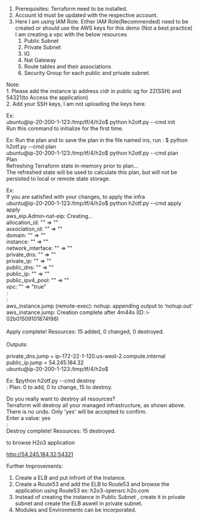 1. Prerequisites: Terraform need to be installed.<br/>
2. Account Id must be updated with the respective account.<br/>
3. Here I am using IAM Role. Either IAM Role(Recommended) need to be created or should use the AWS keys for this demo (Not a best practice)<br/>
I am creating a vpc with the below resources<br/>
    1. Public Subnet<br/>
    1. Private Subnet<br/>
    1. IG<br/>
    1. Nat Gateway<br/>
    2. Route tables and their associations<br/>
    1. Security Group for each public and private subnet.<br/>

Note:<br/>
    1. Please add the instance ip address cidr in public sg for 22(SSH) and 54321(to Access the application)<br/>
    2. Add your SSH keys, I am not uploading the keys here.<br/>

Ex:<br/>
ubuntu@ip-20-200-1-123:/tmp/tf/4/h2o$ python h2otf.py --cmd init<br/>
    Run this command to initialize for the first time.<br/>

Ex: Run the plan and to save the plan in the file named ins, run : $ python h2otf.py --cmd plan<br/>
ubuntu@ip-20-200-1-123:/tmp/tf/4/h2o$ python h2otf.py --cmd plan<br/>
Plan<br/>
Refreshing Terraform state in-memory prior to plan...<br/>
The refreshed state will be used to calculate this plan, but will not be<br/>
persisted to local or remote state storage.<br/>


Ex:<br/>
If you are satisfied with your changes, to apply the infra<br/>
ubuntu@ip-20-200-1-123:/tmp/tf/4/h2o$ python h2otf.py --cmd apply<br/>
apply<br/>
aws_eip.Admin-nat-eip: Creating...<br/>
  allocation_id:     "" => "<computed>"<br/>
  association_id:    "" => "<computed>"<br/>
  domain:            "" => "<computed>"<br/>
  instance:          "" => "<computed>"<br/>
  network_interface: "" => "<computed>"<br/>
  private_dns:       "" => "<computed>"<br/>
  private_ip:        "" => "<computed>"<br/>
  public_dns:        "" => "<computed>"<br/>
  public_ip:         "" => "<computed>"<br/>
  public_ipv4_pool:  "" => "<computed>"<br/>
  vpc:               "" => "true"<br/>
  :<br/>
  :<br/>
  aws_instance.jump (remote-exec): nohup: appending output to ‘nohup.out’<br/>
aws_instance.jump: Creation complete after 4m44s (ID: i-02b01509101874f86)<br/>
<br/>
Apply complete! Resources: 15 added, 0 changed, 0 destroyed.<br/>
<br/>
Outputs:<br/>

private_dns.jump  = ip-172-22-1-120.us-west-2.compute.internal<br/>
public_ip.jump = 54.245.184.32<br/>
ubuntu@ip-20-200-1-123:/tmp/tf/4/h2o$<br/>

Ex: $python h2otf.py --cmd destroy<br/>
:
Plan: 0 to add, 0 to change, 15 to destroy.<br/>

Do you really want to destroy all resources?<br/>
  Terraform will destroy all your managed infrastructure, as shown above.<br/>
  There is no undo. Only 'yes' will be accepted to confirm.<br/>
  Enter a value: yes<br/>
  :<br/>
  Destroy complete! Resources: 15 destroyed.<br/>

to browse H2o3 application<br/>

http://54.245.184.32:54321<br/>

Further Improvements:<br/>
1. Create a ELB and put infront of the Instance.<br/>
2. Create a Route53 and add the ELB to Route53 and browse the application using Route53 ex: h2o3-opensrc.h2o.com<br/>
3. Instead of creating the instance in Public Subnet , create it in private subnet and create the ELB aswell in private subnet.<br/>
4. Modules and Environments can be incorporated.<br/>
